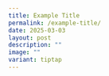 ```yaml
---
title: Example Title
permalink: /example-title/
date: 2025-03-03
layout: post
description: ""
image: ""
variant: tiptap
---
```

